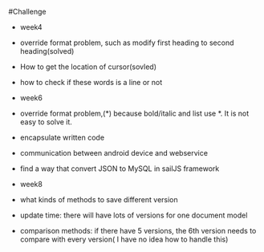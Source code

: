 #Challenge
* week4
 * override format problem, such as modify first heading to second heading(solved)
 * How to get the location of cursor(sovled)
 * how to check if these words is a line or not 

* week6
 * override format problem,(*) because bold/italic and list use *. It is not easy to solve it.
 * encapsulate written code
 * communication between android device and webservice
 * find a way that convert JSON to MySQL in sailJS framework
 
* week8
 * what kinds of methods to save different version
  * update time: there will have lots of versions for one document model
  * comparison methods: if there have 5 versions, the 6th version needs to compare with every version( I have no idea how to handle this)


